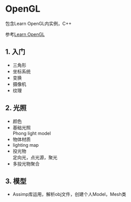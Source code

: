 # OpenGL
包含Learn OpenGL内实例，C++


参考[Learn OpenGL](https://learnopengl-cn.github.io)

## 1. 入门
   + 三角形
   + 坐标系统
   + 变换
   + 摄像机
   + 纹理

## 2. 光照
   + 颜色
   + 基础光照<br>
      Phong light model
   + 物体材质
   + lighting map
   + 投光物<br>
      定向光，点光源，聚光
   + 多投光物聚合

## 3. 模型
   + Assimp库运用，解析obj文件，创建个人Model，Mesh类
     
